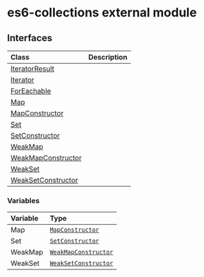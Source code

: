 # es6-collections external module



## Interfaces

| Class	   |  Description |
|:-------------|:---------------|
| [IteratorResult](iteratorresult.md)   |   |
| [Iterator](iterator.md)   |   |
| [ForEachable](foreachable.md)   |   |
| [Map](map.md)   |   |
| [MapConstructor](mapconstructor.md)   |   |
| [Set](set.md)   |   |
| [SetConstructor](setconstructor.md)   |   |
| [WeakMap](weakmap.md)   |   |
| [WeakMapConstructor](weakmapconstructor.md)   |   |
| [WeakSet](weakset.md)   |   |
| [WeakSetConstructor](weaksetconstructor.md)   |   |






### Variables

| Variable	   | Type|
|:-----------|:------------|
|Map   | [`MapConstructor`](mapconstructor.md) |
|Set   | [`SetConstructor`](setconstructor.md) |
|WeakMap   | [`WeakMapConstructor`](weakmapconstructor.md) |
|WeakSet   | [`WeakSetConstructor`](weaksetconstructor.md) |

